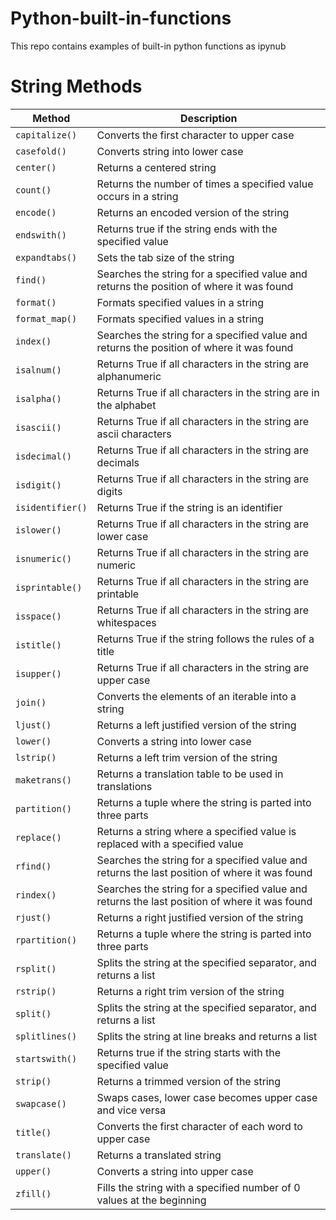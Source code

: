 # Python-built-in-functions
This repo contains examples of built-in python functions as ipynub


# String Methods



| Method        | Description                                                               |
|---------------|---------------------------------------------------------------------------|
| `capitalize()` | Converts the first character to upper case                                 |
| `casefold()`   | Converts string into lower case                                           |
| `center()`     | Returns a centered string                                                 |
| `count()`      | Returns the number of times a specified value occurs in a string          |
| `encode()`     | Returns an encoded version of the string                                  |
| `endswith()`   | Returns true if the string ends with the specified value                  |
| `expandtabs()` | Sets the tab size of the string                                           |
| `find()`       | Searches the string for a specified value and returns the position of where it was found |
| `format()`     | Formats specified values in a string                                      |
| `format_map()` | Formats specified values in a string                                      |
| `index()`      | Searches the string for a specified value and returns the position of where it was found |
| `isalnum()`    | Returns True if all characters in the string are alphanumeric            |
| `isalpha()`    | Returns True if all characters in the string are in the alphabet         |
| `isascii()`    | Returns True if all characters in the string are ascii characters        |
| `isdecimal()`  | Returns True if all characters in the string are decimals                |
| `isdigit()`    | Returns True if all characters in the string are digits                  |
| `isidentifier()`| Returns True if the string is an identifier                              |
| `islower()`    | Returns True if all characters in the string are lower case              |
| `isnumeric()`  | Returns True if all characters in the string are numeric                 |
| `isprintable()`| Returns True if all characters in the string are printable                |
| `isspace()`    | Returns True if all characters in the string are whitespaces             |
| `istitle()`    | Returns True if the string follows the rules of a title                  |
| `isupper()`    | Returns True if all characters in the string are upper case              |
| `join()`       | Converts the elements of an iterable into a string                       |
| `ljust()`      | Returns a left justified version of the string                           |
| `lower()`      | Converts a string into lower case                                        |
| `lstrip()`     | Returns a left trim version of the string                                |
| `maketrans()`  | Returns a translation table to be used in translations                   |
| `partition()`  | Returns a tuple where the string is parted into three parts              |
| `replace()`    | Returns a string where a specified value is replaced with a specified value |
| `rfind()`      | Searches the string for a specified value and returns the last position of where it was found |
| `rindex()`     | Searches the string for a specified value and returns the last position of where it was found |
| `rjust()`      | Returns a right justified version of the string                          |
| `rpartition()` | Returns a tuple where the string is parted into three parts              |
| `rsplit()`     | Splits the string at the specified separator, and returns a list         |
| `rstrip()`     | Returns a right trim version of the string                               |
| `split()`      | Splits the string at the specified separator, and returns a list         |
| `splitlines()` | Splits the string at line breaks and returns a list                      |
| `startswith()` | Returns true if the string starts with the specified value               |
| `strip()`      | Returns a trimmed version of the string                                  |
| `swapcase()`   | Swaps cases, lower case becomes upper case and vice versa                |
| `title()`      | Converts the first character of each word to upper case                  |
| `translate()`  | Returns a translated string                                              |
| `upper()`      | Converts a string into upper case                                        |
| `zfill()`      | Fills the string with a specified number of 0 values at the beginning    |
